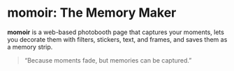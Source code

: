 # momoir: The Memory Maker

**momoir** is a web-based photobooth page that captures your moments, lets you decorate them with filters, stickers, text, and frames, and saves them as a memory strip.
> “Because moments fade, but memories can be captured.”
